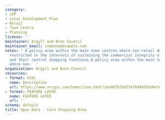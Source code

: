 ```yaml
---
category:
- LDP
- Local Development Plan
- Retail
- Town Centre
- Planning
license: ''
maintainer: Argyll and Bute Council
maintainer_email: someone@example.com
notes: ' A policy area within the main town centres where non-retail development is
  restricted in the interests of sustaining the commercial integrity of the town centres
  and their central shopping functions.A policy area within the main town centres
  where non-  '
organization: Argyll and Bute Council
resources:
- format: html
  name: Description
  url: https://www.arcgis.com/home/item.html?id=88fbfb927ef64407b5d6efe6a19fecb9
- format: FEATURE LAYER
  name: FEATURE LAYER
  url: ''
schema: default
title: Open Data - Core Shopping Area
---
```

